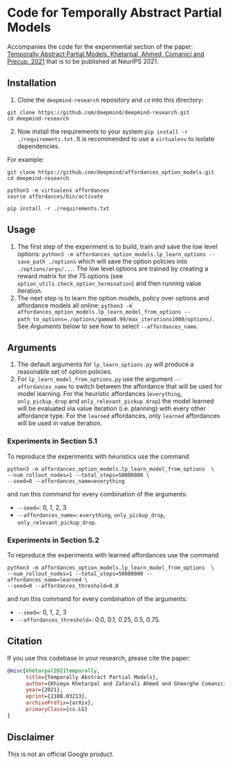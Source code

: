 # Code for Temporally Abstract Partial Models

Accompanies the code for the experimental section of the paper:
[Temporally Abstract Partial Models, Khetarpal, Ahmed, Comanici and Precup, 2021](https://arxiv.org/abs/2108.03213)
that is to be published at NeurIPS 2021.

## Installation

1. Clone the `deepmind-research` repository and `cd` into this directory:
```
git clone https://github.com/deepmind/deepmind-research.git
cd deepmind-research
```

2. Now install the requirements to your system
`pip install -r ./requirements.txt`. It is recommended
to use a `virtualenv` to isolate dependencies.

For example:
```
git clone https://github.com/deepmind/affordances_option_models.git
cd deepmind-research

python3 -m virtualenv affordances
source affordances/bin/activate

pip install -r ./requirements.txt
```

## Usage

1. The first step of the experiment is to build, train and save the low level
options: `python3 -m affordances_option_models.lp_learn_options --save_path ./options`
which will save the option policies into `./options/args/...`. The low level
options are trained by creating a reward matrix for the 75 options (see
`option_utils.check_option_termination`) and then running value iteration.
2. The next step is to learn the option models, policy over options and
affordance models all online:
`python3 -m affordances_option_models.lp_learn_model_from_options --path_to_options=./options/gamma0.99/max_iterations1000/options/`.
See _Arguments_ below to see how to select `--affordances_name`.


## Arguments

1. The default arguments for `lp_learn_options.py` will produce a reasonable set
of option policies.
2. For `lp_learn_model_from_options.py` use the argument `--affordances_name` to
switch between the affordance that will be used for model learning. For the
heuristic affordances (`everything`, `only_pickup_drop` and
`only_relevant_pickup_drop`) the model learned will be evaluated via value
iteration (i.e. planning) with every other affordance type. For the `learned`
affordances, only `learned` affordances will be used in value iteration.


### Experiments in Section 5.1

To reproduce the experiments with heuristics use the command
```
python3 -m affordances_option_models.lp_learn_model_from_options  \
--num_rollout_nodes=1 --total_steps=50000000 \
--seed=0 --affordances_name=everything
```
and run this command for every combination of the arguments:
- `--seed=`: 0, 1, 2, 3
- `--affordances_name=`: `everything`, `only_pickup_drop`, `only_relevant_pickup_drop`.

### Experiments in Section 5.2

To reproduce the experiments with learned affordances use the command
```
python3 -m affordances_option_models.lp_learn_model_from_options  \
--num_rollout_nodes=1 --total_steps=50000000 --affordances_name=learned \
--seed=0 --affordances_threshold=0.0
```
and run this command for every combination of the arguments:
- `--seed=`: 0, 1, 2, 3
- `--affordances_threshold=`: 0.0, 0.1, 0.25, 0.5, 0.75.


## Citation

If you use this codebase in your research, please cite the paper:

```bibtex
@misc{khetarpal2021temporally,
      title={Temporally Abstract Partial Models},
      author={Khimya Khetarpal and Zafarali Ahmed and Gheorghe Comanici and Doina Precup},
      year={2021},
      eprint={2108.03213},
      archivePrefix={arXiv},
      primaryClass={cs.LG}
}
```

## Disclaimer

This is not an official Google product.
